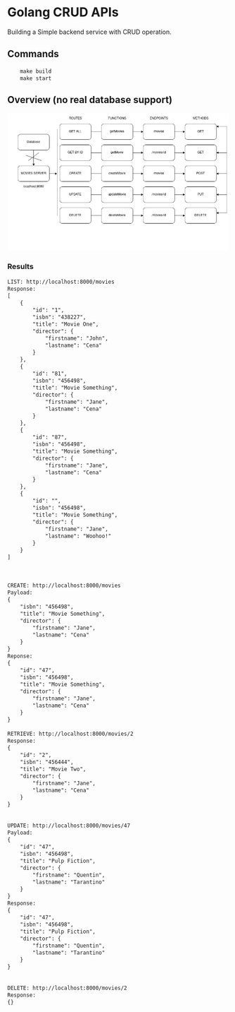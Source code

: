 # Golang CRUD APIs
Building a Simple backend service with CRUD operation.

## Commands
        make build
        make start

## Overview (no real database support)
![plot](./overview.jpg)


### Results
    
    LIST: http://localhost:8000/movies
    Response:
    [
        {
            "id": "1",
            "isbn": "438227",
            "title": "Movie One",
            "director": {
                "firstname": "John",
                "lastname": "Cena"
            }
        },
        {
            "id": "81",
            "isbn": "456498",
            "title": "Movie Something",
            "director": {
                "firstname": "Jane",
                "lastname": "Cena"
            }
        },
        {
            "id": "87",
            "isbn": "456498",
            "title": "Movie Something",
            "director": {
                "firstname": "Jane",
                "lastname": "Cena"
            }
        },
        {
            "id": "",
            "isbn": "456498",
            "title": "Movie Something",
            "director": {
                "firstname": "Jane",
                "lastname": "Woohoo!"
            }
        }
    ]



    CREATE: http://localhost:8000/movies
    Payload: 
    {
        "isbn": "456498",
        "title": "Movie Something",
        "director": {
            "firstname": "Jane",
            "lastname": "Cena"
        }
    }
    Reponse:
    {
        "id": "47",
        "isbn": "456498",
        "title": "Movie Something",
        "director": {
            "firstname": "Jane",
            "lastname": "Cena"
        }
    }

    RETRIEVE: http://localhost:8000/movies/2
    Response:
    {
        "id": "2",
        "isbn": "456444",
        "title": "Movie Two",
        "director": {
            "firstname": "Jane",
            "lastname": "Cena"
        }
    }
    

    UPDATE: http://localhost:8000/movies/47
    Payload:
    {
        "id": "47",
        "isbn": "456498",
        "title": "Pulp Fiction",
        "director": {
            "firstname": "Quentin",
            "lastname": "Tarantino"
        }
    }
    Response:
    {
        "id": "47",
        "isbn": "456498",
        "title": "Pulp Fiction",
        "director": {
            "firstname": "Quentin",
            "lastname": "Tarantino"
        }
    }
    

    DELETE: http://localhost:8000/movies/2
    Response: 
    {}
